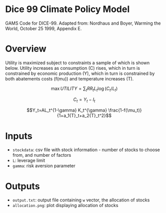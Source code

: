 # Dice 99 Climate Policy Model
GAMS Code for DICE-99. Adapted from: Nordhaus and Boyer, Warming the World, October 25 1999,   Appendix E.

# Overview
Utility is maximized subject to constraints a sample of which is shown below. Utility increases as consumption (C) rises, which in turn is constrained by economic production (Y), which in turn is constrained by both abatements costs (f(mu)) and temperature increases (T).

$$\max UTILITY=\sum_t {RR}_t L_t \log(C_t / L_t)$$

$$C_t=Y_t-I_t$$

$$Y_t=AL_t^{1-\gamma} K_t^{\gamma} \frac{1-f(\mu_t)}{1+a_1{T}_t+a_2{T}_t^2}$$




# Inputs

* `stockdata`: csv file with stock information - number of stocks to choose from, and number of factors
* `L`: leverage limit
* `gamma`: risk aversion parameter


# Outputs

* `output.txt`: output file containing `w` vector, the allocation of stocks
* `allocation.png`: plot displaying allocation of stocks